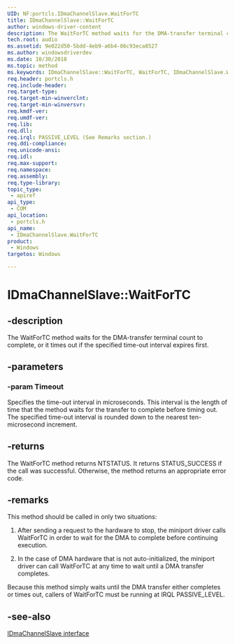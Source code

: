 ```yaml
---
UID: NF:portcls.IDmaChannelSlave.WaitForTC
title: IDmaChannelSlave::WaitForTC
author: windows-driver-content
description: The WaitForTC method waits for the DMA-transfer terminal count to complete, or it times out if the time-out interval expires.
tech.root: audio
ms.assetid: 9e022d50-5bdd-4eb9-a6b4-86c93eca8527
ms.author: windowsdriverdev
ms.date: 10/30/2018
ms.topic: method
ms.keywords: IDmaChannelSlave::WaitForTC, WaitForTC, IDmaChannelSlave.WaitForTC, IDmaChannelSlave::WaitForTC, IDmaChannelSlave.WaitForTC
req.header: portcls.h
req.include-header:
req.target-type:
req.target-min-winverclnt:
req.target-min-winversvr:
req.kmdf-ver:
req.umdf-ver:
req.lib:
req.dll:
req.irql: PASSIVE_LEVEL (See Remarks section.)
req.ddi-compliance:
req.unicode-ansi:
req.idl:
req.max-support:
req.namespace:
req.assembly:
req.type-library: 
topic_type: 
 - apiref
api_type: 
 - COM
api_location: 
 - portcls.h
api_name: 
 - IDmaChannelSlave.WaitForTC
product: 
 - Windows
targetos: Windows

---
```


# IDmaChannelSlave::WaitForTC


## -description

The WaitForTC method waits for the DMA-transfer terminal count to complete, or it times out if the specified time-out interval expires first.

## -parameters

### -param Timeout

Specifies the time-out interval in microseconds. This interval is the length of time that the method waits for the transfer to complete before timing out. The specified time-out interval is rounded down to the nearest ten-microsecond increment.

## -returns
The WaitForTC method returns NTSTATUS. It returns STATUS_SUCCESS if the call was successful. Otherwise, the method returns an appropriate error code.

## -remarks
This method should be called in only two situations:

1. After sending a request to the hardware to stop, the miniport driver calls WaitForTC in order to wait for the DMA to complete before continuing execution.

2. In the case of DMA hardware that is not auto-initialized, the miniport driver can call WaitForTC at any time to wait until a DMA transfer completes.

Because this method simply waits until the DMA transfer either completes or times out, callers of WaitForTC must be running at IRQL PASSIVE_LEVEL.


## -see-also

[IDmaChannelSlave interface](nn-portcls-idmachannelslave.md)
